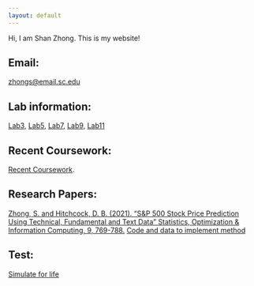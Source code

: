 ```yaml
---
layout: default
---
```


Hi, I am Shan Zhong. This is my website!

## Email:

zhongs@email.sc.edu

## Lab information:

[Lab3](https://github.com/Shanlearning/Stat201/tree/master/Lab3), 
[Lab5](https://github.com/Shanlearning/Stat201/tree/master/Lab5),
[Lab7](https://github.com/Shanlearning/Stat201/tree/master/Lab7),
[Lab9](https://github.com/Shanlearning/Stat201/tree/master/Lab9),
[Lab11](https://github.com/Shanlearning/Stat201/tree/master/Lab11)

## Recent Coursework:
[Recent Coursework](https://github.com/Shanlearning/past-coursework#past-coursework).

## Research Papers:
[Zhong, S. and Hitchcock, D. B. (2021). “S&P 500 Stock Price Prediction Using Technical, Fundamental and Text Data” Statistics, Optimization & Information Computing, 9, 769-788.](http://www.iapress.org/index.php/soic/article/view/1362) [Code and data to implement method](https://github.com/Shanlearning/SP-500-Stock-Prediction)

## Test:
[Simulate for life](https://shanlearning.github.io/lifeRestart/view/index.html)

